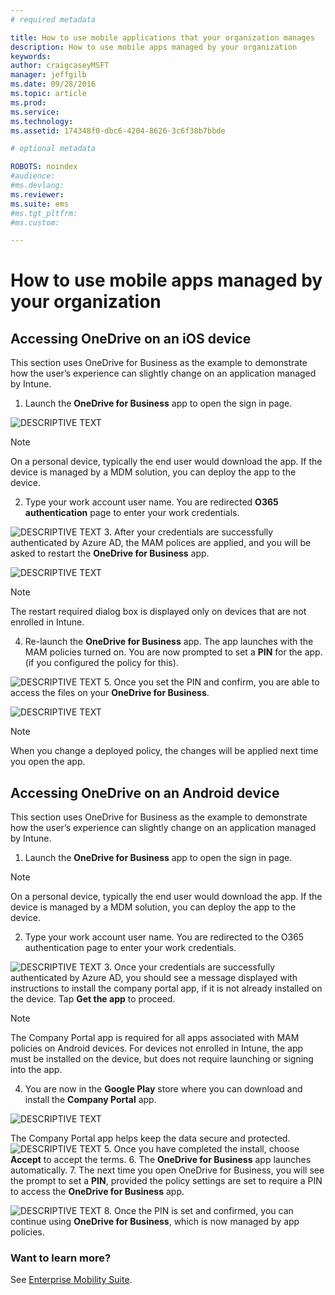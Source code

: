 ```yaml
---
# required metadata

title: How to use mobile applications that your organization manages
description: How to use mobile apps managed by your organization
keywords:
author: craigcaseyMSFT
manager: jeffgilb
ms.date: 09/28/2016
ms.topic: article
ms.prod:
ms.service:
ms.technology:
ms.assetid: 174348f0-dbc6-4204-8626-3c6f38b7bbde

# optional metadata

ROBOTS: noindex
#audience:
#ms.devlang:
ms.reviewer:
ms.suite: ems
#ms.tgt_pltfrm:
#ms.custom:

---
```


# How to use mobile apps managed by your organization

## Accessing OneDrive on an iOS device

This section uses OneDrive for Business as the example to demonstrate how the user’s experience can slightly change on an application managed by Intune.

1.	Launch the **OneDrive for Business** app to open the sign in page.

  ![DESCRIPTIVE TEXT](./media/ft-useMngdApps-1-launchOnedrive.png)
> [!NOTE]
> On a personal device, typically the end user would download the app. If the device is managed by a MDM solution, you can deploy the app to the device.

2.	Type your work account user name. You are redirected **O365 authentication** page to enter your work credentials.

  ![DESCRIPTIVE TEXT](./media/ft-useMngdApps-2-enterName.png)
3.	After your credentials are successfully authenticated by Azure AD, the MAM polices are applied, and you will be asked to restart the **OneDrive for Business** app.

  ![DESCRIPTIVE TEXT](./media/ft-useMngdApps-3-restart.png)
> [!NOTE]
> The restart required dialog box is displayed only on devices that are not enrolled in Intune.

4.	Re-launch the **OneDrive for Business** app. The app launches with the MAM policies turned on. You are now prompted to set a **PIN** for the app. (if you configured the policy for this).

  ![DESCRIPTIVE TEXT](./media/ft-useMngdApps-4-enterPIN.png)
5.	Once you set the PIN and confirm, you are able to access the files on your **OneDrive for Business**.

  ![DESCRIPTIVE TEXT](./media/ft-useMngdApps-5-accessFiles.png)
> [!NOTE]
> When you change a deployed policy, the changes will be applied next time you open the app.

## Accessing OneDrive on an Android device
This section uses OneDrive for Business as the example to demonstrate how the user’s experience can slightly change on an application managed by Intune.
1.	Launch the **OneDrive for Business** app to open the sign in page.
> [!NOTE]
> On a personal device, typically the end user would download the app. If the device is managed by a MDM solution, you can deploy the app to the device.

2.	Type your work account user name. You are redirected to the O365 authentication page to enter your work credentials.

  ![DESCRIPTIVE TEXT](./media/ft-useMngdApps-6-enterCreds.png)
3.	Once your credentials are successfully authenticated by Azure AD, you should see a message displayed with instructions to install the company portal app, if it is not already installed on the device. Tap **Get the app** to proceed.
> [!NOTE]
> The Company Portal app is required for all apps associated with MAM policies on Android devices. For devices not enrolled in Intune, the app must be installed on the device, but does not require launching or signing into the app.

4.	You are now in the **Google Play** store where you can download and install the **Company Portal** app.

  ![DESCRIPTIVE TEXT](./media/ft-useMngdApps-7-installPortal.png)

 The Company Portal app helps keep the data secure and protected.
![DESCRIPTIVE TEXT](./media/ft-useMngdApps-8-intunePortal.png)
5.	Once you have completed the install, choose **Accept** to accept the terms.
6.	The **OneDrive for Business** app launches automatically.
7.	The next time you open OneDrive for Business, you will see the prompt to set a **PIN**, provided the policy settings are set to require a PIN to access the **OneDrive for Business** app.

  ![DESCRIPTIVE TEXT](./media/ft-useMngdApps-9-setNewPIN.png)
8.	Once the PIN is set and confirmed, you can continue using **OneDrive for Business**, which is now managed by app policies.

### Want to learn more?
See [Enterprise Mobility Suite](https://www.microsoft.com/en-us/server-cloud/enterprise-mobility/overview.aspx).
